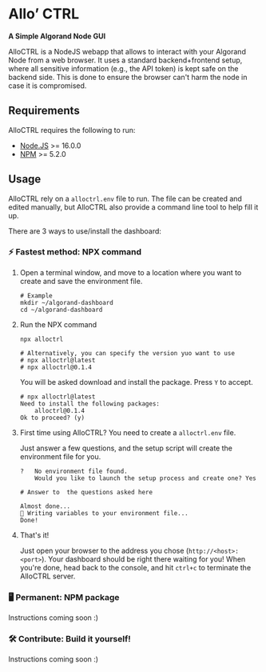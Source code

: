 # Allo’ CTRL

**A Simple Algorand Node GUI**

AlloCTRL is a NodeJS webapp that allows to interact with your Algorand Node from a web browser. It uses a standard backend+frontend setup, where all sensitive information (e.g., the API token) is kept safe on the backend side. This is done to ensure the browser can't harm the node in case it is compromised.


## Requirements

AlloCTRL requires the following to run: 

- [Node.JS](https://nodejs.org/) >= 16.0.0
- [NPM](https://www.npmjs.com/) >= 5.2.0


## Usage

AlloCTRL rely on a `alloctrl.env` file to run. The file can be created and edited manually, but AlloCTRL also provide a command line tool to help fill it up.

There are 3 ways to use/install the dashboard:

### ⚡ Fastest method: NPX command

1. Open a terminal window, and move to a location where you want to create and save the environment file.
    ```shell
    # Example
    mkdir ~/algorand-dashboard
    cd ~/algorand-dashboard
    ```


2. Run the NPX command
    ``` shell
    npx alloctrl

    # Alternatively, you can specify the version yuo want to use
    # npx alloctrl@latest
    # npx alloctrl@0.1.4
    ```

    You will be asked download and install the package. Press `Y` to accept.

    ```shell
    # npx alloctrl@latest
    Need to install the following packages:
        alloctrl@0.1.4
    Ok to proceed? (y) 
    ```

3. First time using AlloCTRL? You need to create a `alloctrl.env` file.
    
    Just answer a few questions, and the setup script will create the environment file for you. 

    ```shell
    ?   No environment file found. 
        Would you like to launch the setup process and create one? Yes
    
    # Answer to  the questions asked here

    Almost done...
    💾 Writing variables to your environment file...
    Done!
    ```
4. That's it!

    Just open your browser to the address you chose (`http://<host>:<port>`). Your dashboard should be right there waiting for you! When you're done, head back to the console, and hit `ctrl+c` to terminate the AlloCTRL server.


### 🖥️ Permanent:  NPM package

Instructions coming soon :)



### 🛠️ Contribute: Build it yourself! 

Instructions coming soon :)
